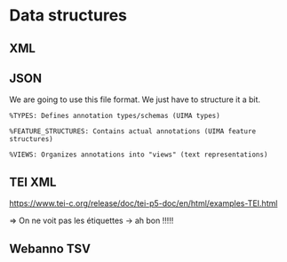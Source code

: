 # Data structures 

## XML 

## JSON 

We are going to use this file format. We just have to structure it a bit. 

    %TYPES: Defines annotation types/schemas (UIMA types)

    %FEATURE_STRUCTURES: Contains actual annotations (UIMA feature structures)

    %VIEWS: Organizes annotations into "views" (text representations)


## TEI XML 

https://www.tei-c.org/release/doc/tei-p5-doc/en/html/examples-TEI.html 

=> On ne voit pas les étiquettes -> ah bon !!!!!

## Webanno TSV 

